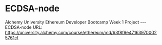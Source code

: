 # ECDSA-node
Alchemy University Ethereum Developer Bootcamp Week 1 Project --- ECDSA-node 
URL: https://university.alchemy.com/course/ethereum/md/63f8f9e471639700025761cf
